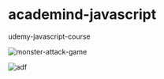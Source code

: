 # academind-javascript

udemy-javascript-course

![monster-attack-game](./captures/monster-attack.gif)

![adf](./captures/monster-attack.gif)
